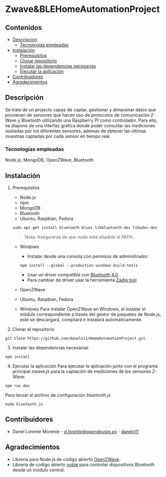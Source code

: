# Zwave&BLEHomeAutomationProject
## Contenidos
- [Descripción](#descripción)
  - [Tecnologías empleadas](-tecnologías-empleadas)
- [Instalación](#instalación)
  - [Prerequisitos](-prerequisitos)
  - [Clonar repositorio](-clonar-repositorio)
  - [Instalar las dependencias necesarias](-instalar-las-dependencias-necesarias)
  - [Ejecutar la aplicación](-ejecutar-la-aplicación)
- [Contribuidores](#contribuidores)
- [Agradecimientos](#agradecimientos)


## Descripción
Se trata de un projecto capaz de captar, gestionar y almacenar datos que provienen de sensores que hacen uso de protocolos de comunicación Z-Wave y Bluetooth utilizando una Raspberry PI como controlador. Para ello, se dispone de una interfaz gráfica donde poder consultar las mediciones realiadas por los diferentes sensores, ademas de obtener las últimas muestras captadas por cada sensor en tiempo real.   

### Tecnologías empleadas
Node.js, MongoDB, OpenZWave, Bluetooth.

## Instalación
1. Prerequisitos
   - Node.js
   - npm
   - MongoDB
   - Bluetooth 
    - Ubuntu, Raspbian, Fedora
    
    ```
    sudo apt-get install bluetooth bluez libbluetooth-dev libudev-dev
    ```
    > Nota: Asegurarse de que node está añadido al PATH.

    - Windows
      - Instalar desde una consola con permisos de administrador:
      
      ```
      npm install --global --production windows-build-tools
      ```
      - Usar un driver compatible con [Bluetooth 4.0](https://github.com/abandonware/node-bluetooth-hci-socket#windows).
      - Para cambiar de driver usar la herramienta [Zadig tool](https://zadig.akeo.ie/)
      
   - OpenZWave

    - Ubuntu, Raspbian, Fedora


    - Windows
    Para instalar OpenZWave en Windows, al instalar el módulo correspondiente a través
    del gestor de paquetes de Node.js, este se descargará, compilará e instalará
    automáticamente.

2. Clonar el repositorio
  ```
  git clone https://github.com/danelo11/HomeAutomationProject.git
  ```
3. Instalar las dependencias necesarias
  ```
  npm install
  ```
4. Ejecutar la aplicación
  Para ejecutar la aplicación junto con el programa principal *zwave.js* para la captación de mediciones de los sensores Z-Wave:
  ```
  npm run dev
  ```
  Para lanzar el archivo de configuración *bluetooth.js*
  ```
  node bluetooth.js
  ```

## Contribuidores
- Danel Lorente Morente - [*d.lorente@opendeusto.es*](https://www.google.es/) - [danelo11](https://github.com/danelo11/)

## Agradecimientos
- Librería para Node.js de código abierto [OpenZWave](https://github.com/OpenZWave/node-openzwave-shared).
- Librería de codigo abierto [noble](https://github.com/abandonware/noble) para controlar dispositivos Bluetooth desde un módulo central.

